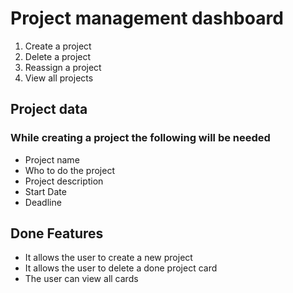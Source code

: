 # Project management dashboard

1. Create a project
2. Delete a project
3. Reassign a project
4. View all projects

## Project data

### While creating a project the following will be needed

- Project name
- Who to do the project
- Project description
- Start Date
- Deadline

## Done Features

- It allows the user to create a new project
- It allows the user to delete a done project card
- The user can view all cards
